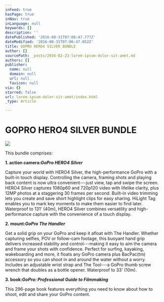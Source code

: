 ```yaml
---
inFeed: true
hasPage: true
inNav: true
inLanguage: null
keywords: []
description: ''
datePublished: '2016-08-31T07:06:47.777Z'
dateModified: '2016-08-31T07:06:47.052Z'
title: GOPRO HERO4 SILVER BUNDLE
author: []
sourcePath: _posts/2016-02-23-lorem-ipsum-dolor-sit-amet.md
authors: []
publisher:
  name: null
  domain: null
  url: null
  favicon: null
via: {}
starred: false
url: lorem-ipsum-dolor-sit-amet/index.html
_type: Article

---
```

# GOPRO HERO4 SILVER BUNDLE
![](https://the-grid-user-content.s3-us-west-2.amazonaws.com/d6a41aea-a524-4586-bf96-b7b23c51873a.jpg)

This bundle comprises:

**1\. action camera:_GoPro HERO4 Silver_**

Capture your world with HERO4 Silver, the high-performance GoPro with a built-in touch display. Controlling the camera, framing shots and playing back content is now ultra convenient---just view, tap and swipe the screen. HERO4 Silver captures 1080p60 and 720p120 video with lifelike clarity, plus 12MP photos at a staggering 30 frames per second. Built-in video trimming lets you create and save short highlight clips for easy sharing. HiLight Tag enables you to mark key moments to make them easier to find later. Waterproof to 131' (40m), HERO4 Silver combines versatility and high-performance capture with the convenience of a touch display.

**2\. mount:_GoPro The Handler_**

Get a solid grip on your GoPro and keep it afloat with The Handler. Whether capturing selfies, POV or follow-cam footage, this buoyant hand grip delivers increased stability and control---making it easy to aim the camera and frame your shots with confidence. Perfect for surfing, kayaking, wakeboarding and more, it floats any GoPro camera plus BacPac(tm) accessory so you can shoot in and around the water without a worry. Includes an adjustable wrist strap and The Tool---a GoPro thumb screw wrench that doubles as a bottle opener. Waterproof to 33' (10m).

**3\. book:_GoPro: Professional Guide to Filmmaking_**

This 296-page book features everything you need to know about how to shoot, edit and share your GoPro content.